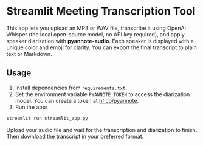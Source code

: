 # Streamlit Meeting Transcription Tool

This app lets you upload an MP3 or WAV file, transcribe it using OpenAI Whisper (the local open-source model, no API key required), and apply speaker diarization with **pyannote-audio**. Each speaker is displayed with a unique color and emoji for clarity. You can export the final transcript to plain text or Markdown.

## Usage
1. Install dependencies from `requirements.txt`.
2. Set the environment variable `PYANNOTE_TOKEN` to access the diarization model. You can create a token at [hf.co/pyannote](https://hf.co/pyannote).
3. Run the app:

```bash
streamlit run streamlit_app.py
```

Upload your audio file and wait for the transcription and diarization to finish. Then download the transcript in your preferred format.
